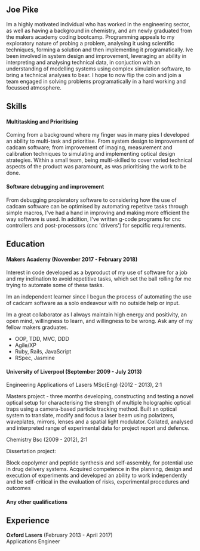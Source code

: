 ## Joe Pike

Im a highly motivated individual who has worked in the engineering sector, as well as having a background in chemistry, and am newly graduated from the makers academy coding bootcamp. Programming appeals to my exploratory nature of probing a problem, analysing it using scientific techniques, forming a solution and then implementing it programatically. Ive been involved in system design and improvement,  leveraging an ability in interpreting and analysing technical data, in conjuction with an understanding of modelling systems using complex simulation software, to bring a technical analyses to bear. I hope to now flip the coin and join a team engaged in solving problems programatically in a hard working and focussed atmosphere.

## Skills

#### Multitasking and Prioritising

Coming from a background where my finger was in many pies I developed an ability to multi-task and prioritise. From system design to improvement of cadcam software; from improvement of imaging, measurement and calibration techniques to simulating and implementing optical design strategies. Within a small team, being multi-skilled to cover varied technical aspects of the product was paramount, as was prioritising the work to be done.

#### Software debugging and improvement

From debugging propieratory software to considering how the use of cadcam software can be optimised by automating repetitve tasks through simple macros, I've had a hand in improving and making more efficient the way software is used. In addition, I've written g-code programs for cnc controllers and post-processors (cnc 'drivers') for sepcific requirements.

## Education

#### Makers Academy (November 2017 - February 2018)

Interest in code developed as a byproduct of my use of software for a job and my inclination to avoid repetitive tasks, which set the ball rolling for me trying to automate some of these tasks.

Im an independent learner since I begun the process of automating the use of cadcam software as a solo endeavour with no outside help or input.

Im a great collaborator as I always maintain high energy and positivity, an open mind, willingness to learn, and willingness to be wrong. Ask any of my fellow makers graduates.

- OOP, TDD, MVC, DDD
- Agile/XP
- Ruby, Rails, JavaScript
- RSpec, Jasmine

#### University of Liverpool (September 2009 - July 2013)

Engineering Applications of Lasers MSc(Eng) (2012 - 2013), 2:1

Masters project - three months developing, constructing and testing a novel optical setup for characterising the strength of multiple holographic optical traps using a camera-based particle tracking method. Built an optical system to translate, modify and focus a laser beam using polarizers, waveplates, mirrors, lenses and a spatial light modulator. Collated, analysed and interpreted range of experimental data for project report and defence.


Chemistry Bsc (2009 - 2012), 2:1

Dissertation project:

Block copolymer and peptide synthesis and self-assembly, for potential use in drug delivery systems. Acquired competence in the planning, design and execution of experiments and developed an ability to work independently and be self-critical in the evaluation of risks, experimental procedures and outcomes


#### Any other qualifications

## Experience

**Oxford Lasers** (February 2013 - April 2017)    
Applications Engineer  
  
